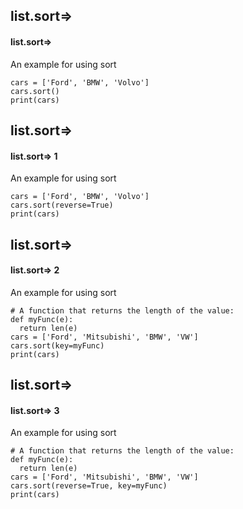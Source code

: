 ## list.sort=>
#### list.sort=>
An example for using sort
```
cars = ['Ford', 'BMW', 'Volvo']
cars.sort()
print(cars)
```

## list.sort=>
#### list.sort=> 1
An example for using sort
```
cars = ['Ford', 'BMW', 'Volvo']
cars.sort(reverse=True)
print(cars)
```

## list.sort=>
#### list.sort=> 2
An example for using sort
```
# A function that returns the length of the value:
def myFunc(e):
  return len(e)
cars = ['Ford', 'Mitsubishi', 'BMW', 'VW']
cars.sort(key=myFunc)
print(cars)
```

## list.sort=>
#### list.sort=> 3
An example for using sort
```
# A function that returns the length of the value:
def myFunc(e):
  return len(e)
cars = ['Ford', 'Mitsubishi', 'BMW', 'VW']
cars.sort(reverse=True, key=myFunc)
print(cars)
```